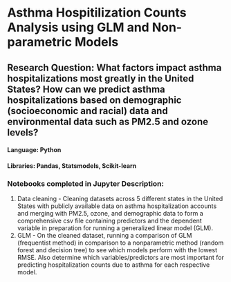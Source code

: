 # Asthma Hospitilization Counts Analysis using GLM and Non-parametric Models

## Research Question: What factors impact asthma hospitalizations most greatly in the United States? How can we predict asthma hospitalizations based on demographic (socioeconomic and racial) data and environmental data such as PM2.5 and ozone levels?

#### Language: Python
#### Libraries: Pandas, Statsmodels, Scikit-learn

### Notebooks completed in Jupyter Description: 

1) Data cleaning - Cleaning datasets across 5 different states in the United States with publicly available data on asthma hospitalization accounts and merging with PM2.5, ozone, and demographic data to form a comprehensive csv file containing predictors and the dependent variable in preparation for running a generalized linear model (GLM). 
2) GLM - On the cleaned dataset, running a comparison of GLM (frequentist method) in comparison to a nonparametric method (random forest and decision tree) to see which models perform with the lowest RMSE. Also determine which variables/predictors are most important for predicting hospitalization counts due to asthma for each respective model.
